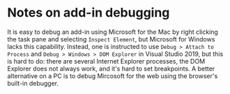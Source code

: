 # Notes on add-in debugging

It is easy to debug an add-in using Microsoft for the Mac by right clicking the task pane and selecting `Inspect Element`, but Microsoft for Windows lacks this capability.  Instead, one is instructed to use `Debug > Attach to Process` and `Debug > Windows > DOM Explorer` in Visual Studio 2019, but this is hard to do: there are several Internet Explorer processes, the DOM Explorer does not always work, and it's hard to set breakpoints.  A better alternative on a PC is to debug Mircosoft for the web using the browser's built-in debugger.
